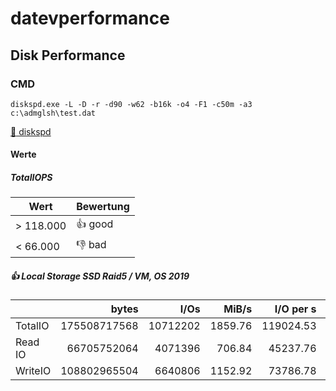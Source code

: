 # datevperformance

## Disk Performance

### CMD

```Shell
diskspd.exe -L -D -r -d90 -w62 -b16k -o4 -F1 -c50m -a3 c:\admglsh\test.dat
```
[:floppy_disk: diskspd](https://github.com/microsoft/diskspd)

#### Werte 
##### TotalIOPS

| Wert     | Bewertung |
|----------|-----------|
|> 118.000 |:+1: good  |
|< 66.000  |:-1: bad   |


##### :+1: Local Storage SSD Raid5 / VM, OS 2019

|       |       bytes     |   I/Os     |    MiB/s   |  I/O per s |  AvgLat  | IopsStdDev | LatStdDev |
|-------|----------------:|-----------:|-----------:|-----------:|---------:|-----------:|----------:|
|TotalIO|    175508717568 |   10712202 |    1859.76 |  119024.53 |    0.025 |    1155.77 |     0.016 |
|Read IO|     66705752064 |    4071396 |     706.84 |   45237.76 |    0.025 |     484.72 |     0.017 |
|WriteIO|    108802965504 |    6640806 |    1152.92 |   73786.78 |    0.025 |     711.20 |     0.016 |


